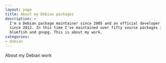 ```yaml
---
layout: page
title: About my Debian packages
description: >
  I'm a Debian package maintainer since 2005 and an official developer
  since 2012. In this time I've maintained over fifty source packages including
  bluefish and gnupg. This is about my work.
categories:
- debian
---
```


About my Debian work
